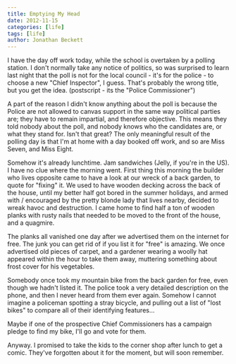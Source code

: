 ```yaml
---
title: Emptying My Head
date: 2012-11-15
categories: [life]
tags: [life]
author: Jonathan Beckett
---
```


I have the day off work today, while the school is overtaken by a polling station. I don't normally take any notice of politics, so was surprised to learn last night that the poll is not for the local council - it's for the police - to choose a new "Chief Inspector", I guess. That's probably the wrong title, but you get the idea. (postscript - its the "Police Commissioner")

A part of the reason I didn't know anything about the poll is because the Police are not allowed to canvas support in the same way political parties are; they have to remain impartial, and therefore objective. This means they told nobody about the poll, and nobody knows who the candidates are, or what they stand for. Isn't that great? The only meaningful result of the polling day is that I'm at home with a day booked off work, and so are Miss Seven, and Miss Eight.

Somehow it's already lunchtime. Jam sandwiches (Jelly, if you're in the US). I have no clue where the morning went. First thing this morning the builder who lives opposite came to have a look at our wreck of a back garden, to quote for "fixing" it. We used to have wooden decking across the back of the house, until my better half got bored in the summer holidays, and armed with / encouraged by the pretty blonde lady that lives nearby, decided to wreak havoc and destruction. I came home to find half a ton of wooden planks with rusty nails that needed to be moved to the front of the house, and a quagmire.

The planks all vanished one day after we advertised them on the internet for free. The junk you can get rid of if you list it for "free" is amazing. We once advertised old pieces of carpet, and a gardener wearing a woolly hat appeared within the hour to take them away, muttering something about frost cover for his vegetables.

Somebody once took my mountain bike from the back garden for free, even though we hadn't listed it. The police took a very detailed description on the phone, and then I never heard from them ever again. Somehow I cannot imagine a policeman spotting a stray bicycle, and pulling out a list of "lost bikes" to compare all of their identifying features...

Maybe if one of the prospective Chief Commissioners has a campaign pledge to find my bike, I'll go and vote for them.

Anyway. I promised to take the kids to the corner shop after lunch to get a comic. They've forgotten about it for the moment, but will soon remember.